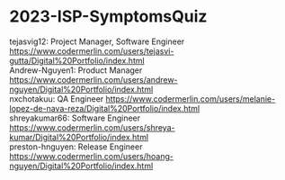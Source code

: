 # 2023-ISP-SymptomsQuiz

tejasvig12: Project Manager, Software Engineer
  https://www.codermerlin.com/users/tejasvi-gutta/Digital%20Portfolio/index.html  
Andrew-Nguyen1: Product Manager
  https://www.codermerlin.com/users/andrew-nguyen/Digital%20Portfolio/index.html  
nxchotakuu: QA Engineer
  https://www.codermerlin.com/users/melanie-lopez-de-nava-reza/Digital%20Portfolio/index.html  
shreyakumar66: Software Engineer
  https://www.codermerlin.com/users/shreya-kumar/Digital%20Portfolio/index.html  
preston-hnguyen: Release Engineer
https://www.codermerlin.com/users/hoang-nguyen/Digital%20Portfolio/index.html  
